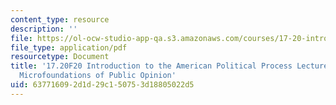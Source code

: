 ```yaml
---
content_type: resource
description: ''
file: https://ol-ocw-studio-app-qa.s3.amazonaws.com/courses/17-20-introduction-to-the-american-political-process-fall-2020/637716092d1d29c150753d18805022d5_MIT17_20F20_lec16.pdf
file_type: application/pdf
resourcetype: Document
title: '17.20F20 Introduction to the American Political Process Lecture Slides 16:
  Microfoundations of Public Opinion'
uid: 63771609-2d1d-29c1-5075-3d18805022d5
---
```

